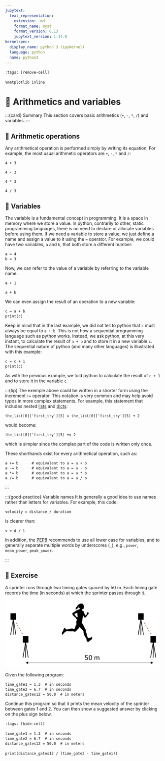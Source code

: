 ```yaml
---
jupytext:
  text_representation:
    extension: .md
    format_name: myst
    format_version: 0.13
    jupytext_version: 1.14.0
kernelspec:
  display_name: python 3 (ipykernel)
  language: python
  name: python3
---
```


```{code-cell} ipython3
:tags: [remove-cell]

%matplotlib inline
```

# 📖 Arithmetics and variables

:::{card} Summary
This section covers basic arithmetics (`+`, `-`, `*`, `/`) and variables.
:::

## 📄 Arithmetic operations

Any arithmetical operation is performed simply by writing its equation. For example, the most usual arithmetic operators are `+`, `-`, `*` and `/`:

```{code-cell} ipython3
4 + 3
```

```{code-cell} ipython3
4 - 3
```

```{code-cell} ipython3
4 * 3
```

```{code-cell} ipython3
4 / 3
```

## 📄 Variables

The variable is a fundamental concept in programming. It is a space in memory where we store a value. In python, contrarily to other, static programming languages, there is no need to declare or allocate variables before using them. If we need a variable to store a value, we just define a name and assign a value to it using the `=` operator. For example, we could have two variables, `a` and `b`, that both store a different number:

```{code-cell} ipython3
a = 4
b = 3
```

Now, we can refer to the value of a variable by referring to the variable name:

```{code-cell} ipython3
a + 1
```

```{code-cell} ipython3
a + b
```

We can even assign the result of an operation to a new variable:

```{code-cell} ipython3
c = a + b
print(c)
```

Keep in mind that in the last example, we did not tell to python that `c` must always be equal to `a + b`. This is not how a sequential programming language such as python works. Instead, we ask python, at this very instant, to calculate the result of `a + b` and to store it in a new variable `c`. The sequential nature of python (and many other languages) is illustrated with this example:

```{code-cell} ipython3
c = c + 1
print(c)
```

As with the previous example, we told python to calculate the result of `c + 1` and to store it in the variable `c`.

:::{tip}
The exemple above could be written in a shorter form using the increment `+=` operator. This notation is very common and may help avoid typos in more complex statements. For example, this statement that includes nested [lists](python_lists.md) and [dicts](python_dicts.md):

```
the_list[0]['first_try'][5] = the_list[0]['first_try'][5] + 2
```

would become:

```
the_list[0]['first_try'][5] += 2
```

which is simpler since the complex part of the code is written only once.

These shorthands exist for every arithmetical operation, such as:

```
a += b      # equivalent to a = a + b
a -= b      # equivalent to a = a - b
a *= b      # equivalent to a = a * b
a /= b      # equivalent to a = a / b
```
:::


:::{good-practice} Variable names
It is generally a good idea to use names rather than letters for variables. For example, this code:

```
velocity = distance / duration
```

is clearer than:

```
v = d / t
```

In addition, the [PEP8](https://pep8.org/) recommends to use all lower case for variables, and to generally separate multiple words by underscores (`_`), e.g., `power`, `mean_power`, `peak_power`.

:::

## 💪 Exercise

A sprinter runs through two timing gates spaced by 50 m. Each timing gate records the time (in seconds) at which the sprinter passes through it.

![exercices_illustration -width:normal](_static/images/exercise_timing_gates.png)

Given the following program:

```
time_gate1 = 1.3  # in seconds
time_gate2 = 6.7  # in seconds
distance_gates12 = 50.0  # in meters
```

Continue this program so that it prints the mean velocity of the sprinter between gates 1 and 2. You can then show a suggested answer by clicking on the plus sign below.

```{code-cell} ipython3
:tags: [hide-cell]

time_gate1 = 1.3  # in seconds
time_gate2 = 6.7  # in seconds
distance_gates12 = 50.0  # in meters

print(distance_gates12 / (time_gate2 - time_gate1))
```

